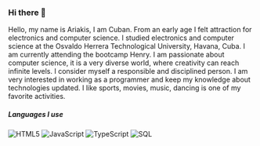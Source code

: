 ### Hi there 👋


Hello, my name is Ariakis, I am Cuban. From an early age I felt attraction for electronics and computer science. I studied electronics and computer science at the Osvaldo Herrera Technological University, Havana, Cuba. I am currently attending the bootcamp Henry. I am passionate about computer science, it is a very diverse world, where creativity can reach infinite levels. I consider myself a responsible and disciplined person. I am very interested in working as a programmer and keep my knowledge about technologies updated. I like sports, movies, music, dancing is one of my favorite activities. 


##### Languages I use

![HTML5](https://img.shields.io/badge/-HTML5-000000?style=flat&logo=html5)
![JavaScript](https://img.shields.io/badge/-JavaScript-000000?style=flat&logo=javascript)
![TypeScript](https://img.shields.io/badge/-TypeScript-000000?style=flat&logo=typescript)
![SQL](https://img.shields.io/badge/-SQL-000000?style=flat&logo=postgresql)

